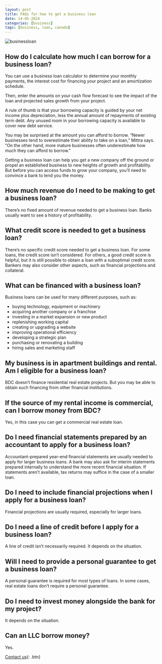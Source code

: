 ```yaml
---
layout: post
title: FAQs for how to get a business loan
date: 14-05-2024
categories: [business]
tags: [business, loan, canada]
---
```


![businessloan](https://www.techfunnel.com/wp-content/uploads/2021/07/business-loan.png)

## How do I calculate how much I can borrow for a business loan?
You can use a business loan calculator to determine your monthly payments, the interest cost for financing your project and an amortization schedule.

Then, enter the amounts on your cash flow forecast to see the impact of the loan and projected sales growth from your project.

A rule of thumb is that your borrowing capacity is guided by your net income plus depreciation, less the annual amount of repayments of existing term debt. Any unused room in your borrowing capacity is available to cover new debt service.

You may be surprised at the amount you can afford to borrow. “Newer businesses tend to overestimate their ability to take on a loan,” Mittra says. “On the other hand, more mature businesses often underestimate how much they can afford to borrow.”

Getting a business loan can help you get a new company off the ground or propel an established business to new heights of growth and profitability. But before you can access funds to grow your company, you’ll need to convince a bank to lend you the money.

## How much revenue do I need to be making to get a business loan?
There’s no fixed amount of revenue needed to get a business loan. Banks usually want to see a history of profitability.

## What credit score is needed to get a business loan?
There’s no specific credit score needed to get a business loan. For some loans, the credit score isn’t considered. For others, a good credit score is helpful, but it is still possible to obtain a loan with a suboptimal credit score. Bankers may also consider other aspects, such as financial projections and collateral.

## What can be financed with a business loan?
Business loans can be used for many different purposes, such as:
- buying technology, equipment or machinery
- acquiring another company or a franchise
- investing in a market expansion or new product
- replenishing working capital
- creating or upgrading a website
- improving operational efficiency
- developing a strategic plan
- purchasing or renovating a building
- hiring sales and marketing staff

## My business is in apartment buildings and rental. Am I eligible for a business loan?
BDC doesn’t finance residential real estate projects. But you may be able to obtain such financing from other financial institutions.

## If the source of my rental income is commercial, can I borrow money from BDC?
Yes, in this case you can get a commercial real estate loan.

## Do I need financial statements prepared by an accountant to apply for a business loan?
Accountant-prepared year-end financial statements are usually needed to apply for larger business loans. A bank may also ask for interim statements prepared internally to understand the more recent financial situation. If statements aren’t available, tax returns may suffice in the case of a smaller loan.

## Do I need to include financial projections when I apply for a business loan?
Financial projections are usually required, especially for larger loans.

## Do I need a line of credit before I apply for a business loan?
A line of credit isn’t necessarily required. It depends on the situation.

## Will I need to provide a personal guarantee to get a business loan?
A personal guarantee is required for most types of loans. In some cases, real estate loans don’t require a personal guarantee.

## Do I need to invest money alongside the bank for my project?
It depends on the situation.

## Can an LLC borrow money?
Yes.

[Contact us](https://theratefinder.ca/){: .btn}